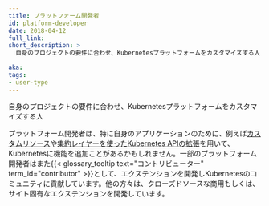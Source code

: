 ```yaml
---
title: プラットフォーム開発者
id: platform-developer
date: 2018-04-12
full_link: 
short_description: >
  自身のプロジェクトの要件に合わせ、Kubernetesプラットフォームをカスタマイズする人

aka: 
tags:
- user-type
---
```

 自身のプロジェクトの要件に合わせ、Kubernetesプラットフォームをカスタマイズする人

<!--more--> 

プラットフォーム開発者は、特に自身のアプリケーションのために、例えば[カスタムリソース](/ja/docs/concepts/extend-Kubernetes/api-extension/custom-resources/)や[集約レイヤーを使ったKubernetes APIの拡張](/ja/docs/concepts/extend-Kubernetes/api-extension/apiserver-aggregation/)を用いて、Kubernetesに機能を追加ことがあるかもしれません。一部のプラットフォーム開発者はまた{{< glossary_tooltip text="コントリビューター" term_id="contributor" >}}として、エクステンションを開発しKubernetesのコミュニティに貢献しています。他の方々は、クローズドソースな商用もしくは、サイト固有なエクステンションを開発しています。
